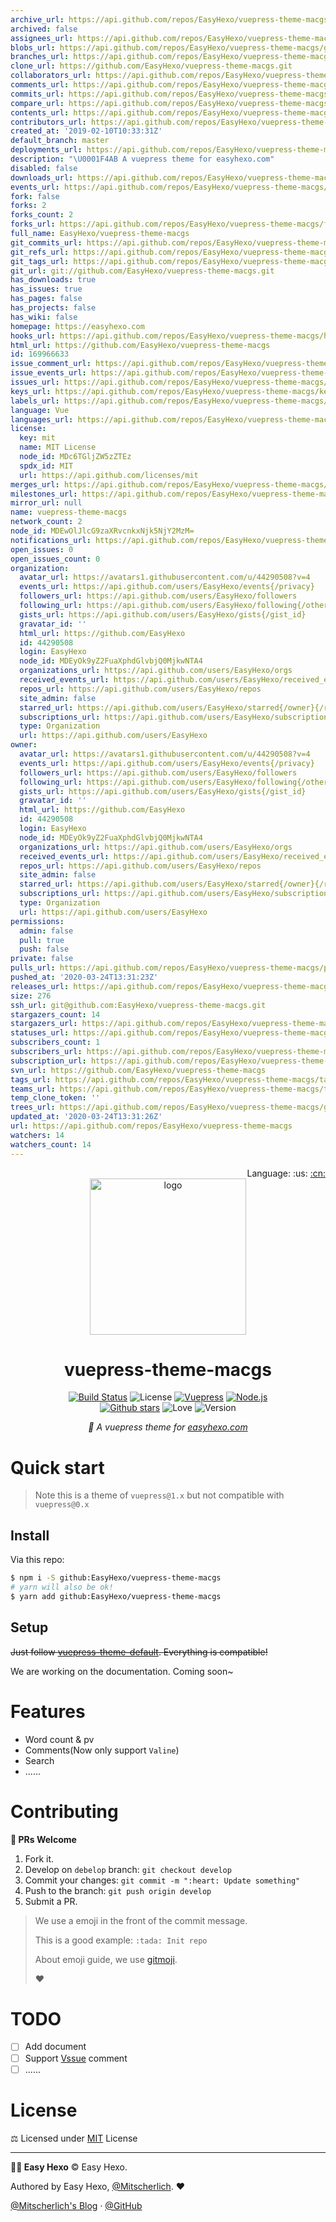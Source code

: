 ```yaml
---
archive_url: https://api.github.com/repos/EasyHexo/vuepress-theme-macgs/{archive_format}{/ref}
archived: false
assignees_url: https://api.github.com/repos/EasyHexo/vuepress-theme-macgs/assignees{/user}
blobs_url: https://api.github.com/repos/EasyHexo/vuepress-theme-macgs/git/blobs{/sha}
branches_url: https://api.github.com/repos/EasyHexo/vuepress-theme-macgs/branches{/branch}
clone_url: https://github.com/EasyHexo/vuepress-theme-macgs.git
collaborators_url: https://api.github.com/repos/EasyHexo/vuepress-theme-macgs/collaborators{/collaborator}
comments_url: https://api.github.com/repos/EasyHexo/vuepress-theme-macgs/comments{/number}
commits_url: https://api.github.com/repos/EasyHexo/vuepress-theme-macgs/commits{/sha}
compare_url: https://api.github.com/repos/EasyHexo/vuepress-theme-macgs/compare/{base}...{head}
contents_url: https://api.github.com/repos/EasyHexo/vuepress-theme-macgs/contents/{+path}
contributors_url: https://api.github.com/repos/EasyHexo/vuepress-theme-macgs/contributors
created_at: '2019-02-10T10:33:31Z'
default_branch: master
deployments_url: https://api.github.com/repos/EasyHexo/vuepress-theme-macgs/deployments
description: "\U0001F4AB A vuepress theme for easyhexo.com"
disabled: false
downloads_url: https://api.github.com/repos/EasyHexo/vuepress-theme-macgs/downloads
events_url: https://api.github.com/repos/EasyHexo/vuepress-theme-macgs/events
fork: false
forks: 2
forks_count: 2
forks_url: https://api.github.com/repos/EasyHexo/vuepress-theme-macgs/forks
full_name: EasyHexo/vuepress-theme-macgs
git_commits_url: https://api.github.com/repos/EasyHexo/vuepress-theme-macgs/git/commits{/sha}
git_refs_url: https://api.github.com/repos/EasyHexo/vuepress-theme-macgs/git/refs{/sha}
git_tags_url: https://api.github.com/repos/EasyHexo/vuepress-theme-macgs/git/tags{/sha}
git_url: git://github.com/EasyHexo/vuepress-theme-macgs.git
has_downloads: true
has_issues: true
has_pages: false
has_projects: false
has_wiki: false
homepage: https://easyhexo.com
hooks_url: https://api.github.com/repos/EasyHexo/vuepress-theme-macgs/hooks
html_url: https://github.com/EasyHexo/vuepress-theme-macgs
id: 169966633
issue_comment_url: https://api.github.com/repos/EasyHexo/vuepress-theme-macgs/issues/comments{/number}
issue_events_url: https://api.github.com/repos/EasyHexo/vuepress-theme-macgs/issues/events{/number}
issues_url: https://api.github.com/repos/EasyHexo/vuepress-theme-macgs/issues{/number}
keys_url: https://api.github.com/repos/EasyHexo/vuepress-theme-macgs/keys{/key_id}
labels_url: https://api.github.com/repos/EasyHexo/vuepress-theme-macgs/labels{/name}
language: Vue
languages_url: https://api.github.com/repos/EasyHexo/vuepress-theme-macgs/languages
license:
  key: mit
  name: MIT License
  node_id: MDc6TGljZW5zZTEz
  spdx_id: MIT
  url: https://api.github.com/licenses/mit
merges_url: https://api.github.com/repos/EasyHexo/vuepress-theme-macgs/merges
milestones_url: https://api.github.com/repos/EasyHexo/vuepress-theme-macgs/milestones{/number}
mirror_url: null
name: vuepress-theme-macgs
network_count: 2
node_id: MDEwOlJlcG9zaXRvcnkxNjk5NjY2MzM=
notifications_url: https://api.github.com/repos/EasyHexo/vuepress-theme-macgs/notifications{?since,all,participating}
open_issues: 0
open_issues_count: 0
organization:
  avatar_url: https://avatars1.githubusercontent.com/u/44290508?v=4
  events_url: https://api.github.com/users/EasyHexo/events{/privacy}
  followers_url: https://api.github.com/users/EasyHexo/followers
  following_url: https://api.github.com/users/EasyHexo/following{/other_user}
  gists_url: https://api.github.com/users/EasyHexo/gists{/gist_id}
  gravatar_id: ''
  html_url: https://github.com/EasyHexo
  id: 44290508
  login: EasyHexo
  node_id: MDEyOk9yZ2FuaXphdGlvbjQ0MjkwNTA4
  organizations_url: https://api.github.com/users/EasyHexo/orgs
  received_events_url: https://api.github.com/users/EasyHexo/received_events
  repos_url: https://api.github.com/users/EasyHexo/repos
  site_admin: false
  starred_url: https://api.github.com/users/EasyHexo/starred{/owner}{/repo}
  subscriptions_url: https://api.github.com/users/EasyHexo/subscriptions
  type: Organization
  url: https://api.github.com/users/EasyHexo
owner:
  avatar_url: https://avatars1.githubusercontent.com/u/44290508?v=4
  events_url: https://api.github.com/users/EasyHexo/events{/privacy}
  followers_url: https://api.github.com/users/EasyHexo/followers
  following_url: https://api.github.com/users/EasyHexo/following{/other_user}
  gists_url: https://api.github.com/users/EasyHexo/gists{/gist_id}
  gravatar_id: ''
  html_url: https://github.com/EasyHexo
  id: 44290508
  login: EasyHexo
  node_id: MDEyOk9yZ2FuaXphdGlvbjQ0MjkwNTA4
  organizations_url: https://api.github.com/users/EasyHexo/orgs
  received_events_url: https://api.github.com/users/EasyHexo/received_events
  repos_url: https://api.github.com/users/EasyHexo/repos
  site_admin: false
  starred_url: https://api.github.com/users/EasyHexo/starred{/owner}{/repo}
  subscriptions_url: https://api.github.com/users/EasyHexo/subscriptions
  type: Organization
  url: https://api.github.com/users/EasyHexo
permissions:
  admin: false
  pull: true
  push: false
private: false
pulls_url: https://api.github.com/repos/EasyHexo/vuepress-theme-macgs/pulls{/number}
pushed_at: '2020-03-24T13:31:23Z'
releases_url: https://api.github.com/repos/EasyHexo/vuepress-theme-macgs/releases{/id}
size: 276
ssh_url: git@github.com:EasyHexo/vuepress-theme-macgs.git
stargazers_count: 14
stargazers_url: https://api.github.com/repos/EasyHexo/vuepress-theme-macgs/stargazers
statuses_url: https://api.github.com/repos/EasyHexo/vuepress-theme-macgs/statuses/{sha}
subscribers_count: 1
subscribers_url: https://api.github.com/repos/EasyHexo/vuepress-theme-macgs/subscribers
subscription_url: https://api.github.com/repos/EasyHexo/vuepress-theme-macgs/subscription
svn_url: https://github.com/EasyHexo/vuepress-theme-macgs
tags_url: https://api.github.com/repos/EasyHexo/vuepress-theme-macgs/tags
teams_url: https://api.github.com/repos/EasyHexo/vuepress-theme-macgs/teams
temp_clone_token: ''
trees_url: https://api.github.com/repos/EasyHexo/vuepress-theme-macgs/git/trees{/sha}
updated_at: '2020-03-24T13:31:26Z'
url: https://api.github.com/repos/EasyHexo/vuepress-theme-macgs
watchers: 14
watchers_count: 14
---
```


<div align="right">Language: :us:
<a title="Chinese" href="./README.zh.md">:cn:</a>
</div>

<div align="center">
  <img src="https://raw.githubusercontent.com/EasyHexo/vuepress-theme-macgs/master/art/logo.png" alt="logo" width="250px" height="250px">

  <h1>vuepress-theme-macgs</h1>

  [![Build Status][ci-img]][ci-url]
  ![License][mit-img]
  [![Vuepress][vuepress-img]][vuepress-url]
  [![Node.js][node.js-img]][node.js-url]
  <br>
  [![Github stars][star-img]][gh-url]
  ![Love][love-img]
  ![Version][version-img]

  <em>💫 A vuepress theme for <a href="https://easyhexo.com" target="_blank">easyhexo.com</a></em>
</div>

# Quick start

> Note this is a theme of `vuepress@1.x` but not compatible with `vuepress@0.x`

## Install

Via this repo:

```bash
$ npm i -S github:EasyHexo/vuepress-theme-macgs
# yarn will also be ok!
$ yarn add github:EasyHexo/vuepress-theme-macgs
```

## Setup

~~Just follow [vuepress-theme-default](https://vuepress.vuejs.org/zh/theme/default-theme-config.html). Everything is compatible!~~

 We are working on the documentation. Coming soon~

# Features

- Word count & pv
- Comments(Now only support `Valine`)
- Search
- ......

# Contributing

**🤝 PRs Welcome**

1. Fork it.
2. Develop on `debelop` branch: `git checkout develop`
3. Commit your changes: `git commit -m ":heart: Update something"`
4. Push to the branch: `git push origin develop`
5. Submit a PR.

> We use a emoji in the front of the commit message.
>
> This is a good example: `:tada: Init repo`
>
> About emoji guide, we use [gitmoji](https://gitmoji.carloscuesta.me/).
>
> :heart:

# TODO

- [ ] Add document
- [ ] Support [Vssue](https://vssue.js.org) comment
- [ ] ......

# License

⚖ Licensed under [MIT](LICENSE) License

------

**👨‍💻 Easy Hexo** © Easy Hexo. 

Authored by Easy Hexo, [@Mitscherlich](https://github.com/mitscherlich/). :heart:

[@Mitscherlich's Blog](https://mitscherlich.me/) · [@GitHub](https://github.com/EasyHexo)

[ci-img]: https://img.shields.io/travis/EasyHexo/vuepress-theme-macgs.svg?style=flat-square
[ci-url]: https://travis-ci.org/EasyHexo/vuepress-theme-macgs
[mit-img]: https://img.shields.io/github/license/EasyHexo/vuepress-theme-macgs.svg?style=flat-square
[star-img]: https://img.shields.io/github/stars/EasyHexo/vuepress-theme-macgs.svg?style=flat-square&label=⭐%20Stars
[gh-url]: https://github.com/EasyHexo/vuepress-theme-macgs
[love-img]: https://img.shields.io/badge/Made%20with-love-ff69b4.svg?style=flat-square
[version-img]: https://img.shields.io/badge/Version-1.0.0--alpha.37-2D9CDB.svg?style=flat-square
[vuepress-img]: https://img.shields.io/badge/vuepress-1.x-3eaf7c.svg?style=flat-square
[vuepress-url]: https://vuepress.vuejs.org/
[node.js-img]: https://img.shields.io/badge/node.js-10.0%2B-43853d.svg?style=flat-square
[node.js-url]: https://nodejs.org/
